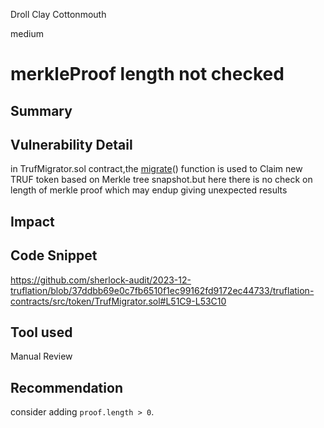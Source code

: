 Droll Clay Cottonmouth

medium

# merkleProof length not checked

## Summary

## Vulnerability Detail
in TrufMigrator.sol contract,the [migrate](https://github.com/sherlock-audit/2023-12-truflation/blob/37ddbb69e0c7fb6510f1ec99162fd9172ec44733/truflation-contracts/src/token/TrufMigrator.sol#L48C5-L67C6)() function is used to Claim new TRUF token based on Merkle tree snapshot.but here there is no check on length of merkle proof which may endup giving unexpected results
## Impact

## Code Snippet
https://github.com/sherlock-audit/2023-12-truflation/blob/37ddbb69e0c7fb6510f1ec99162fd9172ec44733/truflation-contracts/src/token/TrufMigrator.sol#L51C9-L53C10

## Tool used

Manual Review

## Recommendation
consider adding  `proof.length > 0`.